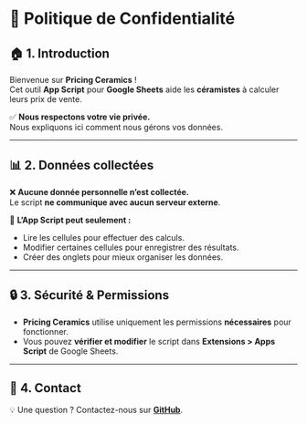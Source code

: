 # 🔐 Politique de Confidentialité

## 🏠 1. Introduction
Bienvenue sur **Pricing Ceramics** !  
Cet outil **App Script** pour **Google Sheets** aide les **céramistes** à calculer leurs prix de vente.

✅ **Nous respectons votre vie privée.**  
Nous expliquons ici comment nous gérons vos données.

---

## 📊 2. Données collectées
❌ **Aucune donnée personnelle n’est collectée.**  
Le script **ne communique avec aucun serveur externe**.

📝 **L’App Script peut seulement :**
- Lire les cellules pour effectuer des calculs.
- Modifier certaines cellules pour enregistrer des résultats.
- Créer des onglets pour mieux organiser les données.

---

## 🔒 3. Sécurité & Permissions
- **Pricing Ceramics** utilise uniquement les permissions **nécessaires** pour fonctionner.  
- Vous pouvez **vérifier et modifier** le script dans **Extensions > Apps Script** de Google Sheets.

---

## 📩 4. Contact
💡 Une question ? Contactez-nous sur **[GitHub](https://github.com/vabott/artisan-business/issues)**.
